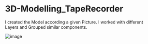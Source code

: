 # 3D-Modelling_TapeRecorder
 
I created the Model according a given Picture. I worked with different Layers and Grouped similar components.

![image](https://user-images.githubusercontent.com/56310257/126868370-aeb7da42-3764-4a81-841f-28eaf6d9e573.png)
